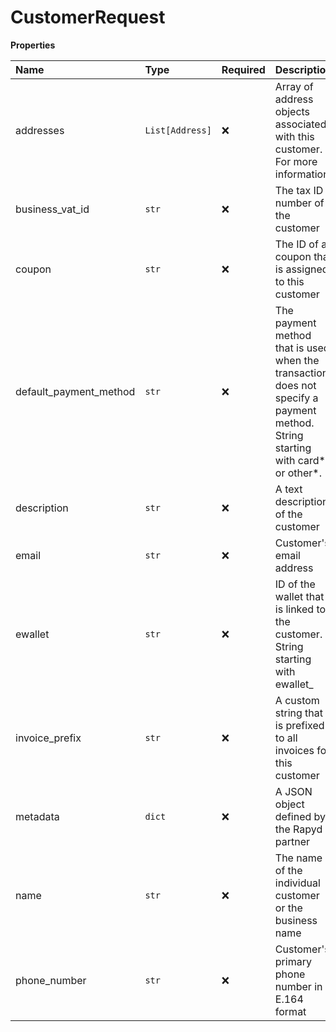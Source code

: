 # CustomerRequest

**Properties**

| Name                   | Type            | Required | Description                                                                                                                   |
| :--------------------- | :-------------- | :------- | :---------------------------------------------------------------------------------------------------------------------------- |
| addresses              | `List[Address]` | ❌       | Array of address objects associated with this customer. For more information                                                  |
| business_vat_id        | `str`           | ❌       | The tax ID number of the customer                                                                                             |
| coupon                 | `str`           | ❌       | The ID of a coupon that is assigned to this customer                                                                          |
| default_payment_method | `str`           | ❌       | The payment method that is used when the transaction does not specify a payment method. String starting with card* or other*. |
| description            | `str`           | ❌       | A text description of the customer                                                                                            |
| email                  | `str`           | ❌       | Customer's email address                                                                                                      |
| ewallet                | `str`           | ❌       | ID of the wallet that is linked to the customer. String starting with ewallet\_                                               |
| invoice_prefix         | `str`           | ❌       | A custom string that is prefixed to all invoices for this customer                                                            |
| metadata               | `dict`          | ❌       | A JSON object defined by the Rapyd partner                                                                                    |
| name                   | `str`           | ❌       | The name of the individual customer or the business name                                                                      |
| phone_number           | `str`           | ❌       | Customer's primary phone number in E.164 format                                                                               |
